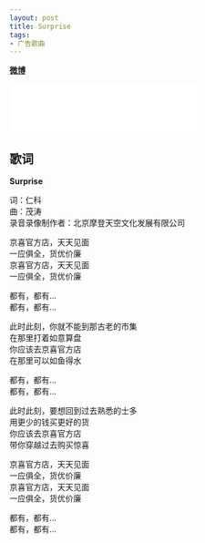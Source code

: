 ```yaml
---
layout: post
title: Surprise
tags:
- 广告歌曲
---
```


[**微博**](https://weibo.com/1767922590/KgsAklZVa?type=comment)

<iframe frameborder="no" border="0" marginwidth="0" marginheight="0" width=330 height=86 src="//music.163.com/outchain/player?type=2&id=1851686430&auto=1&height=66"></iframe>

## 歌词

**Surprise**

词：仁科  
曲：茂涛  
录音录像制作者：北京摩登天空文化发展有限公司

京喜官方店，天天见面  
一应俱全，货优价廉  
京喜官方店，天天见面  
一应俱全，货优价廉  

都有，都有...  
都有，都有...

此时此刻，你就不能到那古老的市集  
在那里打着如意算盘  
你应该去京喜官方店  
在那里可以如鱼得水

都有，都有...  
都有，都有...

此时此刻，要想回到过去熟悉的士多  
用更少的钱买更好的货  
你应该去京喜官方店  
带你穿越过去购买惊喜

京喜官方店，天天见面  
一应俱全，货优价廉  
京喜官方店，天天见面  
一应俱全，货优价廉

都有，都有...  
都有，都有...

